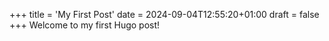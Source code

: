 +++
title = 'My First Post'
date = 2024-09-04T12:55:20+01:00
draft = false
+++
Welcome to my first Hugo post!
